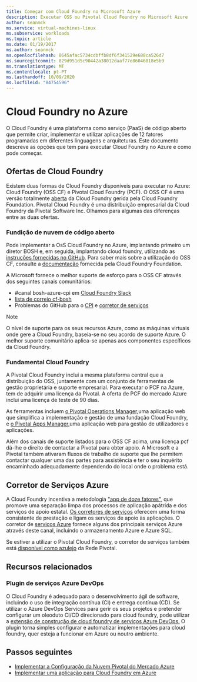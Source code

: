 ```yaml
---
title: Começar com Cloud Foundry no Microsoft Azure
description: Executar OSS ou Pivotal Cloud Foundry no Microsoft Azure
author: seanmck
ms.service: virtual-machines-linux
ms.subservice: workloads
ms.topic: article
ms.date: 01/19/2017
ms.author: seanmck
ms.openlocfilehash: 8645afac5734cdbffb8df6f341529e688ca526d7
ms.sourcegitcommit: 829d951d5c90442a38012daaf77e86046018e5b9
ms.translationtype: MT
ms.contentlocale: pt-PT
ms.lasthandoff: 10/09/2020
ms.locfileid: "84754596"
---
```

# <a name="cloud-foundry-on-azure"></a>Cloud Foundry no Azure

O Cloud Foundry é uma plataforma como serviço (PaaS) de código aberto que permite criar, implementar e utilizar aplicações de 12 fatores programadas em diferentes linguagens e arquiteturas. Este documento descreve as opções que tem para executar Cloud Foundry no Azure e como pode começar.

## <a name="cloud-foundry-offerings"></a>Ofertas de Cloud Foundry

Existem duas formas de Cloud Foundry disponíveis para executar no Azure: Cloud Foundry (OSS CF) e Pivotal Cloud Foundry (PCF). O OSS CF é uma versão totalmente [aberta](https://github.com/cloudfoundry) da Cloud Foundry gerida pela Cloud Foundry Foundation. Pivotal Cloud Foundry é uma distribuição empresarial da Cloud Foundry da Pivotal Software Inc. Olhamos para algumas das diferenças entre as duas ofertas.

### <a name="open-source-cloud-foundry"></a>Fundição de nuvem de código aberto

Pode implementar a OsS Cloud Foundry no Azure, implantando primeiro um diretor BOSH e, em seguida, implantando cloud foundry, utilizando as [instruções fornecidas no GitHub](https://github.com/cloudfoundry-incubator/bosh-azure-cpi-release/blob/master/docs/guidance.md). Para saber mais sobre a utilização do OSS CF, consulte a [documentação](https://docs.cloudfoundry.org/) fornecida pela Cloud Foundry Foundation.

A Microsoft fornece o melhor suporte de esforço para o OSS CF através dos seguintes canais comunitários:

- #<a name="bosh-azure-cpi-channel-on-cloud-foundry-slack"></a>canal bosh-azure-cpi em [Cloud Foundry Slack](https://slack.cloudfoundry.org/)
- [lista de correio cf-bosh](https://lists.cloudfoundry.org/pipermail/cf-bosh)
- Problemas do GitHub para o [CPI](https://github.com/cloudfoundry-incubator/bosh-azure-cpi-release/issues) e [corretor de serviços](https://github.com/Azure/meta-azure-service-broker/issues)

>[!NOTE]
> O nível de suporte para os seus recursos Azure, como as máquinas virtuais onde gere a Cloud Foundry, baseia-se no seu acordo de suporte Azure. O melhor suporte comunitário aplica-se apenas aos componentes específicos da Cloud Foundry.

### <a name="pivotal-cloud-foundry"></a>Fundamental Cloud Foundry

A Pivotal Cloud Foundry inclui a mesma plataforma central que a distribuição do OSS, juntamente com um conjunto de ferramentas de gestão proprietária e suporte empresarial. Para executar o PCF na Azure, tem de adquirir uma licença da Pivotal. A oferta de PCF do mercado Azure inclui uma licença de teste de 90 dias.

As ferramentas incluem [o Pivotal Operations Manager,](https://docs.pivotal.io/pivotalcf/customizing/)uma aplicação web que simplifica a implementação e gestão de uma fundação Cloud Foundry, e [o Pivotal Apps Manager,](https://docs.pivotal.io/pivotalcf/console/)uma aplicação web para gestão de utilizadores e aplicações.

Além dos canais de suporte listados para o OSS CF acima, uma licença pcf dá-lhe o direito de contactar a Pivotal para obter apoio. A Microsoft e a Pivotal também ativaram fluxos de trabalho de suporte que lhe permitem contactar qualquer uma das partes para assistência e ter o seu inquérito encaminhado adequadamente dependendo do local onde o problema está.

## <a name="azure-service-broker"></a>Corretor de Serviços Azure

A Cloud Foundry incentiva a metodologia ["app de doze fatores",](https://12factor.net/) que promove uma separação limpa dos processos de aplicação apátrida e dos serviços de apoio estatal. [Os corretores de serviços](https://docs.cloudfoundry.org/services/api.html) oferecem uma forma consistente de prestação e ligam os serviços de apoio às aplicações. O corretor de [serviços Azure](https://github.com/Azure/meta-azure-service-broker) fornece alguns dos principais serviços Azure através deste canal, incluindo o armazenamento Azure e Azure SQL.

Se estiver a utilizar o Pivotal Cloud Foundry, o corretor de serviços também está [disponível como azulejo](https://docs.pivotal.io/azure-sb/installing.html) da Rede Pivotal.

## <a name="related-resources"></a>Recursos relacionados

### <a name="azure-devops-services-plugin"></a>Plugin de serviços Azure DevOps

O Cloud Foundry é adequado para o desenvolvimento ágil de software, incluindo o uso de integração contínua (CI) e entrega contínua (CD). Se utilizar o Azure DevOps Services para gerir os seus projetos e pretender configurar um oleoduto CI/CD direcionado para cloud foundry, pode utilizar a [extensão de construção de cloud foundry de serviços Azure DevOps.](https://marketplace.visualstudio.com/items?itemName=ms-vsts.cloud-foundry-build-extension) O plugin torna simples configurar e automatizar implementações para cloud foundry, quer esteja a funcionar em Azure ou noutro ambiente.

## <a name="next-steps"></a>Passos seguintes

- [Implementar a Configuração da Nuvem Pivotal do Mercado Azure](https://azuremarketplace.microsoft.com/marketplace/apps/pivotal.pivotal-cloud-foundry)
- [Implementar uma aplicação para Cloud Foundry em Azure](./cloudfoundry-deploy-your-first-app.md)
